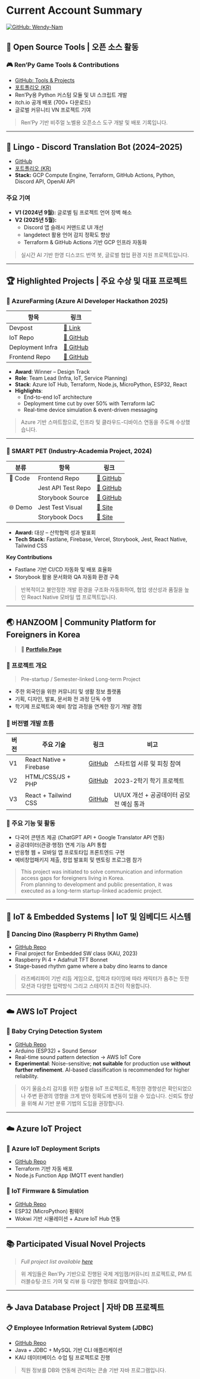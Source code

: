 # Current Account Summary

[![GitHub: Wendy-Nam](https://img.shields.io/badge/GitHub-Wendy--Nam-181717?logo=github&style=flat-square)](https://github.com/Wendy-Nam)


## 🧪 Open Source Tools | 오픈 소스 활동 

### 🎮 Ren’Py Game Tools & Contributions  
- [GitHub: Tools & Projects](https://github.com/Wendy-Nam/MyRenPyTools)  
- [포트폴리오 (KR)](https://educated-tarsier-f16.notion.site/700-1ed9bf46184a80c5b9abdfc765ed9ac1?pvs=4)  
- Ren’Py용 Python 커스텀 모듈 및 UI 스크립트 개발  
- itch.io 공개 배포 (700+ 다운로드)  
- 글로벌 커뮤니티 VN 프로젝트 기여

> Ren’Py 기반 비주얼 노벨용 오픈소스 도구 개발 및 배포 기록입니다.

---

## 🤖 Lingo - Discord Translation Bot (2024–2025)

- [GitHub](https://github.com/Wendy-Nam/MyDiscordBot)  
- [포트폴리오 (KR)](https://educated-tarsier-f16.notion.site/GCP-Discord-Bot-1f79bf46184a8021a6b0d52d1aee06f3?pvs=4)  
- **Stack:** GCP Compute Engine, Terraform, GitHub Actions, Python, Discord API, OpenAI API

### 주요 기여  
- **V1 (2024년 9월):** 글로벌 팀 프로젝트 언어 장벽 해소  
- **V2 (2025년 5월):**  
  - Discord 앱 슬래시 커맨드로 UI 개선  
  - langdetect 활용 언어 감지 정확도 향상  
  - Terraform & GitHub Actions 기반 GCP 인프라 자동화

> 실시간 AI 기반 한영 디스코드 번역 봇, 글로벌 협업 환경 지원 프로젝트입니다.

---

## 🏆 Highlighted Projects | 주요 수상 및 대표 프로젝트

### 🌱 AzureFarming (Azure AI Developer Hackathon 2025)


| 항목             | 링크                                                        |
|------------------|-------------------------------------------------------------|
| Devpost          | [🔗 Link](https://devpost.com/software/azurefarming)        |
| IoT Repo         | [🔗 GitHub](https://github.com/AzureFarming2025/IoT)         |
| Deployment Infra | [🔗 GitHub](https://github.com/AzureFarming2025/azure-iot-deployment) |
| Frontend Repo    | [🔗 GitHub](https://github.com/AzureFarming2025/frontend)    |

- **Award**: Winner – Design Track  
- **Role**: Team Lead (Infra, IoT, Service Planning)  
- **Stack**: Azure IoT Hub, Terraform, Node.js, MicroPython, ESP32, React  
- **Highlights**:  
  - End-to-end IoT architecture  
  - Deployment time cut by over 50% with Terraform IaC  
  - Real-time device simulation & event-driven messaging

> Azure 기반 스마트팜으로, 인프라 및 클라우드-디바이스 연동을 주도해 수상했습니다.

---

### 🐾 SMART PET (Industry-Academia Project, 2024)  

| 분류 | 항목 | 링크 |
|------|------|------|
| 🔧 Code | Frontend Repo | [🔗 GitHub](https://github.com/KAU-SMART-PETS/Capstone_FE) |
|  | Jest API Test Repo | [🔗 GitHub](https://github.com/Wendy-Nam/jest-iris-diagnosis-api-test) |
|  | Storybook Source | [🔗 GitHub](https://github.com/Wendy-Nam/addon-react-native-web) |
| 🌐 Demo | Jest Test Visual | [🔗 Site](https://jest-ai-cateye.vercel.app) |
|  | Storybook Docs | [🔗 Site](https://wendy-jmcomponents-rn.vercel.app/) |

- **Award:** 대상 – 산학협력 성과 발표회  
- **Tech Stack:** Fastlane, Firebase, Vercel, Storybook, Jest, React Native, Tailwind CSS

**Key Contributions**  
- Fastlane 기반 CI/CD 자동화 및 배포 효율화  
- Storybook 활용 문서화와 QA 자동화 환경 구축  

> 반복적이고 불안정한 개발 환경을 구조화·자동화하여, 협업 생산성과 품질을 높인 React Native 모바일 앱 프로젝트입니다.

---

## 🌏 HANZOOM | Community Platform for Foreigners in Korea

> 📝 [**Portfolio Page**](https://educated-tarsier-f16.notion.site/HANZOOM-1ef9bf46184a80a8aa13edef5e03d502?pvs=4)

### 📌 프로젝트 개요  

> Pre-startup / Semester-linked Long-term Project

- 주한 외국인을 위한 커뮤니티 및 생활 정보 플랫폼  
- 기획, 디자인, 발표, 문서화 전 과정 단독 수행
- 학기제 프로젝트와 예비 창업 과정을 연계한 장기 개발 경험

### 🔁 버전별 개발 흐름

| 버전 | 주요 기술 | 링크 | 비고 |
|------|-----------|------|------|
| V1 | React Native + Firebase | [GitHub](https://github.com/Wendy-Nam/react-practice/tree/main/RN/HANZ8M) | 스타트업 서류 및 피칭 참여 |
| V2 | HTML/CSS/JS + PHP | [GitHub](https://github.com/Wendy-Nam/HANZOOM-2023-web) | 2023-2학기 학기 프로젝트 |
| V3 | React + Tailwind CSS | [GitHub](https://github.com/kaugitkau/KauGitFront) | UI/UX 개선 + 공공데이터 공모전 예심 통과 |

### 🔧 주요 기능 및 활동

- 다국어 콘텐츠 제공 (ChatGPT API + Google Translator API 연동)
- 공공데이터(관광·행정) 연계 기능 API 통합
- 반응형 웹 + 모바일 앱 프로토타입 프론트엔드 구현
- 예비창업패키지 제출, 창업 발표회 및 멘토링 프로그램 참가

> This project was initiated to solve communication and information access gaps for foreigners living in Korea.  
> From planning to development and public presentation, it was executed as a long-term startup-linked academic project.

---

## 🤖 IoT & Embedded Systems | IoT 및 임베디드 시스템

### 🦕 Dancing Dino (Raspberry Pi Rhythm Game)  
- [GitHub Repo](https://github.com/Wendy-Nam/DancingDino)  
- Final project for Embedded SW class (KAU, 2023)  
- Raspberry Pi 4 + Adafruit TFT Bonnet  
- Stage-based rhythm game where a baby dino learns to dance

> 라즈베리파이 기반 리듬 게임으로, 입력과 타이밍에 따라 캐릭터가 춤추는 듯한 모션과 다양한 입력방식 그리고 스테이지 조건이 작용합니다.

---

## ☁️ AWS IoT Project

### 👶 Baby Crying Detection System  
- [GitHub Repo](https://github.com/Wendy-Nam/IoT-BabyCryDetection)  
- Arduino (ESP32) + Sound Sensor  
- Real-time sound pattern detection → AWS IoT Core  
- **Experimental**: Noise-sensitive; **not suitable** for production use **without further refinement**. AI-based classification is recommended for higher reliability.

> 아기 울음소리 감지를 위한 실험용 IoT 프로젝트로, 특정한 경향성은 확인되었으나 주변 환경의 영향을 크게 받아 정확도에 변동이 있을 수 있습니다.
> 신뢰도 향상을 위해 AI 기반 분류 기법의 도입을 권장합니다.

---

## ☁️ Azure IoT Project

### 🌱 Azure IoT Deployment Scripts  
- [GitHub Repo](https://github.com/AzureFarming2025/azure-iot-deployment)  
- Terraform 기반 자동 배포  
- Node.js Function App (MQTT event handler)

### 🌿 IoT Firmware & Simulation  
- [GitHub Repo](https://github.com/AzureFarming2025/IoT)  
- ESP32 (MicroPython) 펌웨어  
- Wokwi 기반 시뮬레이션 + Azure IoT Hub 연동

---


## 📚 Participated Visual Novel Projects
> *Full project list available [here](https://github.com/Wendy-Nam/MyRenPyTools#-visual-novel-projects)*

> 위 게임들은 Ren'Py 기반으로 진행된 국제 게임잼/커뮤니티 프로젝트로, PM·트러블슈팅·코드 기여 및 리뷰 등 다양한 형태로 참여했습니다.

---

## ☕ Java Database Project | 자바 DB 프로젝트

### 📋 Employee Information Retrieval System (JDBC)  
- [GitHub Repo](https://github.com/Wendy-Nam/JDBC_DB_Application)  
- Java + JDBC + MySQL 기반 CLI 애플리케이션  
- KAU 데이터베이스 수업 팀 프로젝트로 진행

> 직원 정보를 DB와 연동해 관리하는 콘솔 기반 자바 프로그램입니다.


